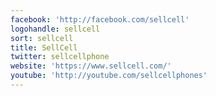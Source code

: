 ```yaml
---
facebook: 'http://facebook.com/sellcell'
logohandle: sellcell
sort: sellcell
title: SellCell
twitter: sellcellphone
website: 'https://www.sellcell.com/'
youtube: 'http://youtube.com/sellcellphones'
---
```

